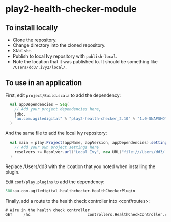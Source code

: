 play2-health-checker-module
===========================

To install locally
------------------

+ Clone the repository.
+ Change directory into the cloned repository.
+ Start <code>sbt</code>.
+ Publish to local Ivy repository with <code>publish-local</code>.
+ Note the location that it was published to. It should be something like <code>/Users/dd3/.ivy2/local/</code>.

To use in an application
------------------------
First, edit <code>project/Build.scala</code> to add the dependency:
```scala
  val appDependencies = Seq(
    // Add your project dependencies here,
    jdbc,
    "au.com.agiledigital" % "play2-health-checker_2.10" % "1.0-SNAPSHOT"
  )
```

And the same file to add the local Ivy repository:
```scala
  val main = play.Project(appName, appVersion, appDependencies).settings(
    // Add your own project settings here
    resolvers += Resolver.url("Local Ivy", new URL("file:///Users/dd3/.ivy2/local/"))(Resolver.ivyStylePatterns)
  )
```
Replace /Users/dd3 with the lcoation that you noted when installing the plugin.

Edit <code>conf/play.plugins</code> to add the dependency:
```scala
500:au.com.agiledigital.healthchecker.HealthCheckerPlugin
```

Finally, add a route to the health check controller into <conf/routes>:
```scala
# Wire in the health check controller
GET     /hc                         controllers.HealthCheckController.checkHealth
```
